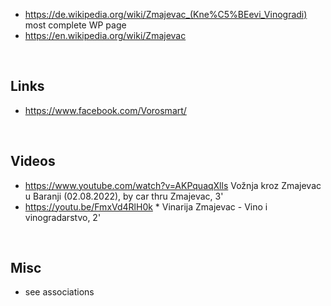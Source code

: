 
* https://de.wikipedia.org/wiki/Zmajevac_(Kne%C5%BEevi_Vinogradi) most complete WP page
* https://en.wikipedia.org/wiki/Zmajevac
<br>

Links
----------
* https://www.facebook.com/Vorosmart/

<br>


Videos
------
* https://www.youtube.com/watch?v=AKPquaqXlls Vožnja kroz Zmajevac u Baranji (02.08.2022), by car thru Zmajevac, 3'
* https://youtu.be/FmxVd4RlH0k * Vinarija Zmajevac - Vino i vinogradarstvo, 2'

<br>

Misc
----
* see associations
